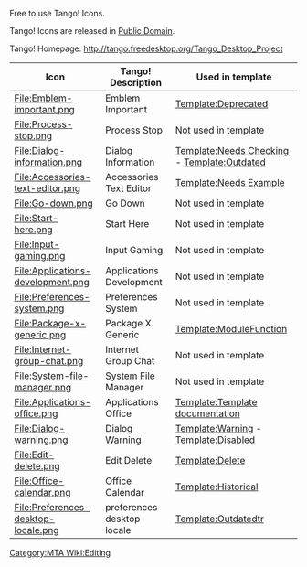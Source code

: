 Free to use Tango! Icons.

Tango! Icons are released in [Public Domain](http://en.wikipedia.org/wiki/Public_domain).

Tango! Homepage: <http://tango.freedesktop.org/Tango_Desktop_Project>

| Icon                                                                                        | Tango! Description         | Used in template                                                                                                          |
|---------------------------------------------------------------------------------------------|----------------------------|---------------------------------------------------------------------------------------------------------------------------|
| [<File:Emblem-important.png>](/docs/File:Emblem-important.png.md "wikilink")                     | Emblem Important           | [Template:Deprecated](/Template:Deprecated.md "wikilink")                                                                 |
| [<File:Process-stop.png>](/docs/File:Process-stop.png.md "wikilink")                             | Process Stop               | Not used in template                                                                                                      |
| [<File:Dialog-information.png>](/docs/File:Dialog-information.png.md "wikilink")                 | Dialog Information         | [Template:Needs Checking](/Template:Needs_Checking.md "wikilink") - [Template:Outdated](/Template:Outdated.md "wikilink") |
| [<File:Accessories-text-editor.png>](/docs/File:Accessories-text-editor.png.md "wikilink")       | Accessories Text Editor    | [Template:Needs Example](/Template:Needs_Example.md "wikilink")                                                           |
| [<File:Go-down.png>](/docs/File:Go-down.png.md "wikilink")                                       | Go Down                    | Not used in template                                                                                                      |
| [<File:Start-here.png>](/docs/File:Start-here.png.md "wikilink")                                 | Start Here                 | Not used in template                                                                                                      |
| [<File:Input-gaming.png>](/docs/File:Input-gaming.png.md "wikilink")                             | Input Gaming               | Not used in template                                                                                                      |
| [<File:Applications-development.png>](/docs/File:Applications-development.png.md "wikilink")     | Applications Development   | Not used in template                                                                                                      |
| [<File:Preferences-system.png>](/docs/File:Preferences-system.png.md "wikilink")                 | Preferences System         | Not used in template                                                                                                      |
| [<File:Package-x-generic.png>](/docs/File:Package-x-generic.png.md "wikilink")                   | Package X Generic          | [Template:ModuleFunction](/Template:ModuleFunction.md "wikilink")                                                         |
| [<File:Internet-group-chat.png>](/docs/File:Internet-group-chat.png.md "wikilink")               | Internet Group Chat        | Not used in template                                                                                                      |
| [<File:System-file-manager.png>](/docs/File:System-file-manager.png.md "wikilink")               | System File Manager        | Not used in template                                                                                                      |
| [<File:Applications-office.png>](/docs/File:Applications-office.png.md "wikilink")               | Applications Office        | [Template:Template documentation](/Template:Template_documentation.md "wikilink")                                         |
| [<File:Dialog-warning.png>](/docs/File:Dialog-warning.png.md "wikilink")                         | Dialog Warning             | [Template:Warning](/Template:Warning.md "wikilink") - [Template:Disabled](/Template:Disabled.md "wikilink")               |
| [<File:Edit-delete.png>](/docs/File:Edit-delete.png.md "wikilink")                               | Edit Delete                | [Template:Delete](/Template:Delete.md "wikilink")                                                                         |
| [<File:Office-calendar.png>](/docs/File:Office-calendar.png.md "wikilink")                       | Office Calendar            | [Template:Historical](/Template:Historical.md "wikilink")                                                                 |
| [<File:Preferences-desktop-locale.png>](/docs/File:Preferences-desktop-locale.png.md "wikilink") | preferences desktop locale | [Template:Outdatedtr](/Template:Outdatedtr.md "wikilink")                                                                 |

[Category:MTA Wiki:Editing](/docs/Category:MTA_Wiki:Editing.md "wikilink")
